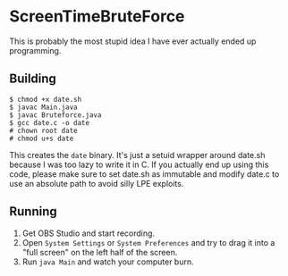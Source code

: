 # ScreenTimeBruteForce
This is probably the most stupid idea I have ever actually ended up programming.

## Building
```
$ chmod +x date.sh
$ javac Main.java
$ javac Bruteforce.java
$ gcc date.c -o date
# chown root date
# chmod u+s date
```
This creates the `date` binary. It's just a setuid wrapper around date.sh because I was too lazy to write it in C.
If you actually end up using this code, please make sure to set date.sh as immutable and modify date.c to use an absolute path to avoid silly LPE exploits.

## Running
1. Get OBS Studio and start recording.
2. Open `System Settings` or `System Preferences` and try to drag it into a "full screen" on the left half of the screen.
3. Run `java Main` and watch your computer burn.
